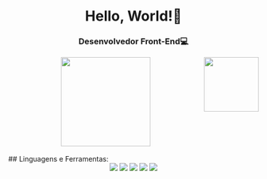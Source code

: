 <h1 align="center">Hello, World!👋</h1>
<h3 align="center">Desenvolvedor Front-End💻</h3>
<div align="center">
  <img height=180em src="https://github-readme-stats.vercel.app/api?username=devpedromelo&theme=dark&show_icons=true&layout=compact"/>
  <img height=110em align="right" src="https://github-readme-stats.vercel.app/api/top-langs/?username=devpedromelo&theme=dark&show_icons=true&layout=compact"/>
 </div>
 <br>
## Linguagens e Ferramentas:
<br>
  <div align="center">
      <img src="https://img.shields.io/badge/HTML5-E34F26?style=for-the-badge&logo=html5&logoColor=white"/>
      <img src="https://img.shields.io/badge/CSS3-1572B6?style=for-the-badge&logo=css3&logoColor=white"/>
      <img src="https://img.shields.io/badge/JavaScript-F7DF1E?style=for-the-badge&logo=javascript&logoColor=black"/>
      <img src="https://img.shields.io/badge/React-20232A?style=for-the-badge&logo=react&logoColor=61DAFB"/>
      <img src="https://img.shields.io/badge/Visual_Studio_Code-0078D4?style=for-the-badge&logo=visual%20studio%20code&logoColor=white"/>
  </div>

